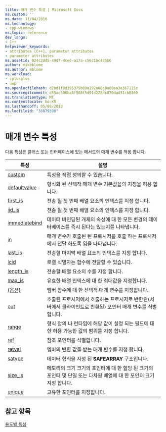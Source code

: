 ```yaml
---
title: 매개 변수 특성 | Microsoft Docs
ms.custom: ''
ms.date: 11/04/2016
ms.technology:
- cpp-windows
ms.topic: reference
dev_langs:
- C++
helpviewer_keywords:
- attributes [C++], parameter attributes
- parameter attributes
ms.assetid: 024c2dd5-49d7-4ced-a17a-c56c1bc485b6
author: mikeblome
ms.author: mblome
ms.workload:
- cplusplus
- uwp
ms.openlocfilehash: d2bd1f0d395375b09a192a68c8a60ea3a367115c
ms.sourcegitcommit: d55ac596ba8f908f5d91d228dc070dad31cb8360
ms.translationtype: MT
ms.contentlocale: ko-KR
ms.lasthandoff: 05/08/2018
ms.locfileid: "33879398"
---
```

# <a name="parameter-attributes"></a>매개 변수 특성
다음 특성은 클래스 또는 인터페이스에 있는 메서드의 매개 변수를 적용 합니다.  
  
|특성|설명|  
|---------------|-----------------|  
|[custom](../windows/custom-cpp.md)|특성을 직접 정의할 수 있습니다.|  
|[defaultvalue](../windows/defaultvalue.md)|형식화 된 선택적 매개 변수 기본값을의 지정을 허용 합니다.|  
|[first_is](../windows/first-is.md)|전송 될 첫 번째 배열 요소의 인덱스를 지정 합니다.|  
|[iid_is](../windows/iid-is.md)|전송 될 첫 번째 배열 요소의 인덱스를 지정 합니다.|  
|[immediatebind](../windows/immediatebind.md)|데이터 바인딩된 개체의 속성에 대 한 모든 변경의 데이터베이스를 즉시 된다는 있는지를 나타냅니다.|  
|[in](../windows/in-cpp.md)|매개 변수가 호출된 된 프로시저를 호출 하는 프로시저에서 전달 하도록 임을 나타냅니다.|  
|[last_is](../windows/last-is.md)|전송할 마지막 배열 요소의 인덱스를 지정 합니다.|  
|[lcid](../windows/lcid.md)|로캘 식별자는 함수에 전달할 수 있습니다.|  
|[length_is](../windows/length-is.md)|전송할 배열 요소의 수를 지정 합니다.|  
|[max_is](../windows/max-is.md)|유효한 배열 인덱스에 대 한 최대값을 지정합니다.|  
|[(옵션)](../windows/optional-cpp.md)|멤버 함수에 대 한 선택적 매개 변수를 지정합니다.|  
|[out](../windows/out-cpp.md)|호출된 프로시저에서 호출하는 프로시저로 반환된(서버에서 클라이언트로 반환된) 포인터 매개 변수를 식별합니다.|  
|[range](../windows/range-cpp.md)|형식 정의 나 런타임에 해당 값이 설정 되는 필드에 대 한 허용 가능한 값의 범위를 지정 합니다.|  
|[ref](../windows/ref-cpp.md)|참조 포인터를 식별합니다.|  
|[retval](../windows/retval.md)|멤버의 반환 값을 받는 매개 변수를 지정 합니다.|  
|[satype](../windows/satype.md)|데이터 형식을 지정 된 **SAFEARRAY** 구조입니다.|  
|[size_is](../windows/size-is.md)|메모리의 크기 크기의 포인터에 대 한 할당 된 크기의 포인터 및 단일 또는 다차원 배열에 대 한 포인터 크기 지정 합니다.|  
|[unique](../windows/unique-cpp.md)|고유한 포인터를 지정합니다.|  
  
## <a name="see-also"></a>참고 항목  
 [용도별 특성](../windows/attributes-by-usage.md)